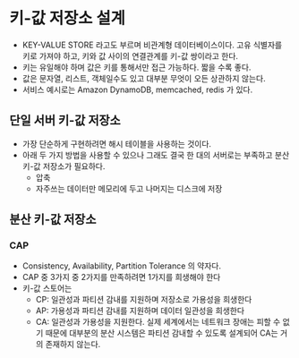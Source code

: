 # 키-값 저장소 설계
* KEY-VALUE STORE 라고도 부르며 비관계형 데이터베이스이다. 고유 식별자를 키로 가져야 하고, 키와 값 사이의 연결관계를 키-값 쌍이라고 한다.
* 키는 유일해야 하며 값은 키를 통해서만 접근 가능하다. 짧을 수록 좋다.
* 값은 문자열, 리스트, 객체일수도 있고 대부분 무엇이 오든 상관하지 않는다.
* 서비스 예시로는 Amazon DynamoDB, memcached, redis 가 있다.

## 단일 서버 키-값 저장소
* 가장 단순하게 구현하려면 해시 테이블을 사용하는 것이다.
* 아래 두 가지 방법을 사용할 수 있으나 그래도 결국 한 대의 서버로는 부족하고 분산 키-값 저장소가 필요하다.
    * 압축
    * 자주쓰는 데이터만 메모리에 두고 나머지는 디스크에 저장

## 분산 키-값 저장소

### CAP
* Consistency, Availability, Partition Tolerance 의 약자다.
* CAP 중 3가지 중 2가지를 만족하려면 1가지를 희생해야 한다
* 키-값 스토어는
    * CP: 일관성과 파티션 감내를 지원하며 저장소로 가용성을 희생한다
    * AP: 가용성과 파티션 감내를 지원하며 데이터 일관성을 희생한다
    * CA: 일관성과 가용성을 지원한다. 실제 세계에서는 네트워크 장애는 피할 수 없기 때문에 대부분의 분산 시스템은 파티션 감내할 수 있도록 설계되어 CA는 거의 존재하지 않는다.
